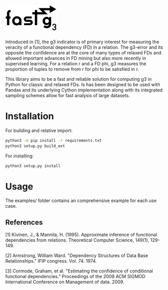 # <img alt="fastg3" src="branding/logo_github_dark.png" height="80">

Introduced in [1], the g3 indicator is of primary interest for measuring the veracity of a functional dependency (FD) in a relation. The g3-error and its opposite the confidence are at the core of many types of relaxed FDs and allowed important advances in FD mining but also more recently in supervised learning. For a relation r and a FD phi, g3 measures the proportion of tuples to remove from r for phi to be satisfied in r.

This library aims to be a fast and reliable solution for computing g3 in Python for classic and relaxed FDs. Is has been designed to be used with Pandas and its underlying Cython implementation along with its integrated sampling schemes allow for fast analysis of large datasets.

# Installation

For building and relative import:

``` bash
python3 -m pip install -r requirements.txt
python3 setup.py build_ext
```
For installing:
``` bash
python3 setup.py install
```
# Usage

The examples/ folder contains an comprehensive example for each use case.

## References
<a id="1">[1]</a> 
Kivinen, J., & Mannila, H. (1995). Approximate inference of functional dependencies from relations. Theoretical Computer Science, 149(1), 129-149.

<a id="2">[2]</a> 
Armstrong, William Ward. "Dependency Structures of Data Base Relationships." IFIP congress. Vol. 74. 1974.

<a id="3">[3]</a> 
Cormode, Graham, et al. "Estimating the confidence of conditional functional dependencies." Proceedings of the 2009 ACM SIGMOD International Conference on Management of data. 2009.
